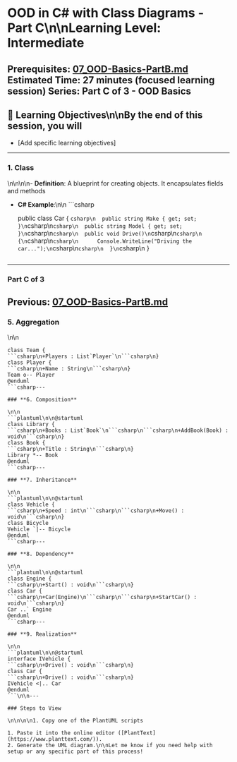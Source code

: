 # **OOD in C# with Class Diagrams** - Part C\n\n**Learning Level**: Intermediate

**Prerequisites**: [07_OOD-Basics-PartB.md](07_OOD-Basics-PartB.md)
**Estimated Time**: 27 minutes (focused learning session)
**Series**: Part C of 3 - OOD Basics
---

## 🎯 Learning Objectives\n\nBy the end of this session, you will

- [Add specific learning objectives]

---

### **1. Class**

\n\n\n\n- **Definition**: A blueprint for creating objects. It encapsulates fields and methods

- **C# Example**:\n\n  ```csharp

  public class Car
  {
```csharp\n  public string Make { get; set; }\n```csharp\n```csharp\n  public string Model { get; set; }\n```csharp\n```csharp\n  public void Drive()\n```csharp\n```csharp\n  {\n```csharp\n```csharp\n      Console.WriteLine("Driving the car...");\n```csharp\n```csharp\n  }\n```csharp\n  }

  ```csharp- **Class Diagram**: [Class Diagram for Car](https://www.plantuml.com/plantuml/uml/SoWkIImgAStDuU9BoIhEIImk5D0e5L9Bo2vEpK_oiy9Ep4DiIW_8p4L9Q0dCJ4HMLtLKXL93qD__cCIFPMEx9bUsKc1FpjIFpmIQZJYIMZ3LtA4ZDA3n0000)
---
### Part C of 3
Previous: [07_OOD-Basics-PartB.md](07_OOD-Basics-PartB.md)
---

### **5. Aggregation**

\n\n
```plantuml\n\n@startuml
class Team {
```csharp\n+Players : List`Player`\n```csharp\n}
class Player {
```csharp\n+Name : String\n```csharp\n}
Team o-- Player
@enduml
```csharp---

### **6. Composition**

\n\n
```plantuml\n\n@startuml
class Library {
```csharp\n+Books : List`Book`\n```csharp\n```csharp\n+AddBook(Book) : void\n```csharp\n}
class Book {
```csharp\n+Title : String\n```csharp\n}
Library *-- Book
@enduml
```csharp---

### **7. Inheritance**

\n\n
```plantuml\n\n@startuml
class Vehicle {
```csharp\n+Speed : int\n```csharp\n```csharp\n+Move() : void\n```csharp\n}
class Bicycle
Vehicle `|-- Bicycle
@enduml
```csharp---

### **8. Dependency**

\n\n
```plantuml\n\n@startuml
class Engine {
```csharp\n+Start() : void\n```csharp\n}
class Car {
```csharp\n+Car(Engine)\n```csharp\n```csharp\n+StartCar() : void\n```csharp\n}
Car ..` Engine
@enduml
```csharp---

### **9. Realization**

\n\n
```plantuml\n\n@startuml
interface IVehicle {
```csharp\n+Drive() : void\n```csharp\n}
class Car {
```csharp\n+Drive() : void\n```csharp\n}
IVehicle <|.. Car
@enduml
```\n\n---

### Steps to View

\n\n\n\n1. Copy one of the PlantUML scripts

1. Paste it into the online editor ([PlantText](https://www.planttext.com/)).
2. Generate the UML diagram.\n\nLet me know if you need help with setup or any specific part of this process!
